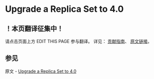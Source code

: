 # Upgrade a Replica Set to 4.0

## ！本页翻译征集中！

请点击页面上方 EDIT THIS PAGE 参与翻译。
详见：
[贡献指南]( https://github.com/JinMuInfo/MongoDB-Manual-zh/blob/master/CONTRIBUTING.md )、
[原文链接](  https://docs.mongodb.com/manual/release-notes/4.0-upgrade-replica-set/  )。

## 参见

原文 - [Upgrade a Replica Set to 4.0]( https://docs.mongodb.com/manual/release-notes/4.0-upgrade-replica-set/ )

